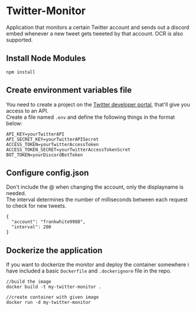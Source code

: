 # Twitter-Monitor

Application that monitors a certain Twitter account and sends out a discord embed whenever a new tweet gets tweeted by that account. OCR is also supported.
## Install Node Modules
```
npm install
```

## Create environment variables file
You need to create a project on the [Twitter developer portal](https://developer.twitter.com/en/portal/dashboard), that'll give you access to an API.<br>
Create a file named `.env` and define the following things in the format below:
```
API_KEY=yourTwitterAPI
API_SECRET_KEY=yourTwitterAPISecret
ACCESS_TOKEN=yourTwitterAccessToken
ACCESS_TOKEN_SECRET=yourTwitterAccessTokenScret
BOT_TOKEN=yourDiscordBotToken
```

## Configure config.json
Don't include the @ when changing the account, only the displayname is needed.<br>
The interval determines the number of milliseconds between each request to check for new tweets.
```
{
  "account": "frankwhite9988",
  "interval": 200
}
```

## Dockerize the application
If you want to dockerize the monitor and deploy the container somewhere i have included a basic `Dockerfile` and `.dockerignore` file in the repo.
```
//build the image
docker build -t my-twitter-monitor .

//create container with given image
docker run -d my-twitter-monitor
```
